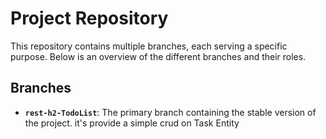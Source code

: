 # Project Repository

This repository contains multiple branches, each serving a specific purpose. Below is an overview of the different
branches and their roles.

## Branches

- **`rest-h2-TodoList`**: The primary branch containing the stable version of the project. it's provide a simple crud on
  Task Entity


